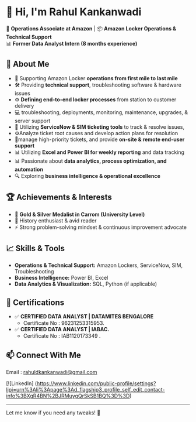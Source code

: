 # 👋 Hi, I'm Rahul Kankanwadi  

🚀 **Operations Associate at Amazon** | 📦 **Amazon Locker Operations & Technical Support**  
📊 **Former Data Analyst Intern (8 months experience)**  

## 📌 About Me  
- 🏢 Supporting Amazon Locker **operations from first mile to last mile**  
- 🛠️ Providing **technical support**, troubleshooting software & hardware issues  
- ⚙️ **Defining end-to-end locker processes** from station to customer delivery  
- 💻 troubleshooting, deployments, monitoring, maintenance, upgrades, & server support  
- 🎯 Utilizing **ServiceNow & SIM ticketing tools** to track & resolve issues,
- ⚙️Analyze ticket root causes and develop action plans for resolution
- 🎯manage high-priority tickets, and provide **on-site & remote end-user support**
-  📊 Utilizing **Excel and Power BI for weekly reporting** and data tracking    
- 📊 Passionate about **data analytics, process optimization, and automation**  
- 🔍 Exploring **business intelligence & operational excellence**  

## 🏆 Achievements & Interests  
- 🏅 **Gold & Silver Medalist in Carrom (University Level)**  
- 📖 History enthusiast & avid reader  
- ⚡ Strong problem-solving mindset & continuous improvement advocate  

## 📈 Skills & Tools  
- **Operations & Technical Support:** Amazon Lockers, ServiceNow, SIM, Troubleshooting  
- **Business Intelligence:** Power BI, Excel  
- **Data Analytics & Visualization:** SQL, Python (if applicable)  

## 🏅 Certifications  
- ✅ **CERTIFIED DATA ANALYST | DATAMITES BENGALORE**
  - Certificate No : 96231253315953.
- ✅ **CERTIFIED DATA ANALYST | IABAC.**
  - Certificate No : IAB1120173349 . 

## 📫 Connect With Me  
 Email : rahuldkankanwadi@gmail.com

[![LinkedIn] (https://www.linkedin.com/public-profile/settings?lipi=urn%3Ali%3Apage%3Ad_flagship3_profile_self_edit_contact-info%3BXgR4BN%2BJRMuygQrSkSB1BQ%3D%3D)

---

Let me know if you need any tweaks! 🚀  
